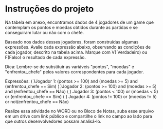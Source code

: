 # Instruções do projeto
Na tabela em anexo, encontramos dados de 4 jogadores de um game que contemplam os pontos e moedas obtidos durante as partidas e se conseguiram lutar ou não com o chefe.

Baseado nos dados desses jogadores, foram construídas algumas expressões. Avalie cada expressão abaixo, observando as condições de cada jogador, descrito na tabela acima. Marque com V( Verdadeiro) ou F(Falso) o resultado de cada expressão.

Dica: Lembre-se de substituir as variáveis "pontos", "moedas" e "enfrentou_chefe" pelos valores correspondentes para cada jogador.

Expressões:
(   )Jogador 1: (pontos >= 100) and (moedas >= 5) and (enfrentou_chefe == Sim)
(   )Jogador 2: (pontos >= 100) and (moedas >= 5) and (enfrentou_chefe == Não)
(   ) Jogador 3: (pontos < 100) or (moedas < 5) or (enfrentou_chefe == Sim)
(   ) Jogador 4: (pontos != 100) or (moedas != 5) or not(enfrentou_chefe == Não) 

Realize essa atividade no WORD ou no Bloco de Notas, suba esse arquivo em um drive com link público e compartilhe o link no campo ao lado para que outros desenvolvedores possam analisá-lo.